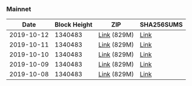### Mainnet

|    Date    | Block Height | ZIP | SHA256SUMS |
| ---------- | ------------ | --- | ---------- |
| 2019-10-12 | 1340483 | [Link](https://s3-ap-southeast-2.amazonaws.com/ion-bootstrap/mainnet/2019-10-12/bootstrap.dat.zip) (829M) | [Link](https://s3-ap-southeast-2.amazonaws.com/ion-bootstrap/mainnet/2019-10-12/SHA256SUMS) |
| 2019-10-11 | 1340483 | [Link](https://s3-ap-southeast-2.amazonaws.com/ion-bootstrap/mainnet/2019-10-11/bootstrap.dat.zip) (829M) | [Link](https://s3-ap-southeast-2.amazonaws.com/ion-bootstrap/mainnet/2019-10-11/SHA256SUMS) |
| 2019-10-10 | 1340483 | [Link](https://s3-ap-southeast-2.amazonaws.com/ion-bootstrap/mainnet/2019-10-10/bootstrap.dat.zip) (829M) | [Link](https://s3-ap-southeast-2.amazonaws.com/ion-bootstrap/mainnet/2019-10-10/SHA256SUMS) |
| 2019-10-09 | 1340483 | [Link](https://s3-ap-southeast-2.amazonaws.com/ion-bootstrap/mainnet/2019-10-09/bootstrap.dat.zip) (829M) | [Link](https://s3-ap-southeast-2.amazonaws.com/ion-bootstrap/mainnet/2019-10-09/SHA256SUMS) |
| 2019-10-08 | 1340483 | [Link](https://s3-ap-southeast-2.amazonaws.com/ion-bootstrap/mainnet/2019-10-08/bootstrap.dat.zip) (829M) | [Link](https://s3-ap-southeast-2.amazonaws.com/ion-bootstrap/mainnet/2019-10-08/SHA256SUMS) |
